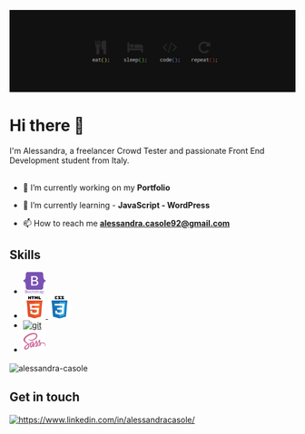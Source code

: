 ![](https://github.com/alessandra-casole/alessandra-casole/blob/main/banner.png)
# Hi there 👋
I'm Alessandra, a freelancer Crowd Tester and passionate Front End Development student from Italy.</h3>
<br/>
<br/>
- 🔭 I’m currently working on my **Portfolio**

- 🌱 I’m currently learning - **JavaScript - WordPress**

- 📫 How to reach me **alessandra.casole92@gmail.com**

## Skills
- <a href="https://getbootstrap.com" target="_blank" rel="noreferrer"> <img src="https://raw.githubusercontent.com/devicons/devicon/master/icons/bootstrap/bootstrap-plain-wordmark.svg" alt="bootstrap" width="40" height="40"/></a> 
- <a href="https://www.w3.org/html/" target="_blank" rel="noreferrer"> <img src="https://raw.githubusercontent.com/devicons/devicon/master/icons/html5/html5-original-wordmark.svg" alt="html5" width="40" height="40"/> </a> <a href="https://www.w3schools.com/css/" target="_blank" rel="noreferrer"> <img src="https://raw.githubusercontent.com/devicons/devicon/master/icons/css3/css3-original-wordmark.svg" alt="css3" width="40" height="40"/> </a> 
- <a href="https://git-scm.com/" target="_blank" rel="noreferrer"> <img src="https://www.vectorlogo.zone/logos/git-scm/git-scm-icon.svg" alt="git" width="40" height="40"/> </a> 
- <a href="https://sass-lang.com" target="_blank" rel="noreferrer"> <img src="https://raw.githubusercontent.com/devicons/devicon/master/icons/sass/sass-original.svg" alt="sass" width="40" height="40"/> </a> </p>
<p><img align="center" src="https://github-readme-stats.vercel.app/api/top-langs?username=alessandra-casole&show_icons=true&locale=en&layout=compact" alt="alessandra-casole" /></p>


## Get in touch
<p align="left">
<a href="https://linkedin.com/in/https://www.linkedin.com/in/alessandracasole/" target="blank"><img align="center" src="https://raw.githubusercontent.com/rahuldkjain/github-profile-readme-generator/master/src/images/icons/Social/linked-in-alt.svg" alt="https://www.linkedin.com/in/alessandracasole/" height="30" width="40" /></a>
</p>




